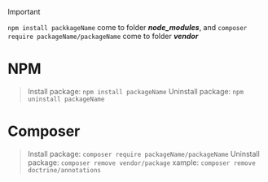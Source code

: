 > [!IMPORTANT]
> ``npm install packkageName`` come to folder ***node_modules***, and  ``composer require packageName/packageName`` come to folder ***vendor***

# NPM
> Install package: ```npm install packageName```
> Uninstall package: ```npm uninstall packageName```

# Composer
> Install package: ```composer require packageName/packageName```
> Uninstall package: ```composer remove vendor/package``` xample: ```composer remove doctrine/annotations  ```